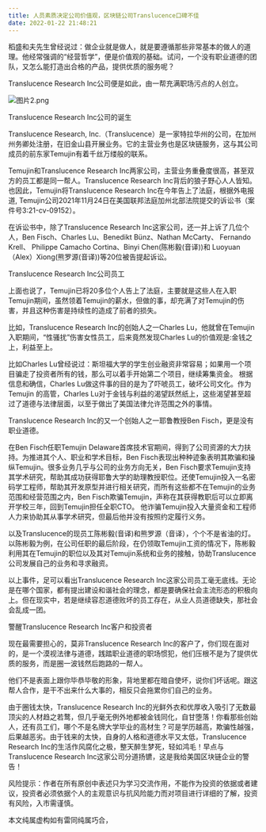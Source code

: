 ```yaml
---
title: 人员素质决定公司价值观，区块链公司Translucence口碑不佳
date: 2022-01-22 21:48:21
---
```

稻盛和夫先生曾经说过：做企业就是做人，就是要遵循那些非常基本的做人的道理。他经常强调的“经营哲学”，便是价值观的基础。试问，一个没有职业道德的团队，又怎么能打造出合格的产品，提供优质的服务呢？

 

Translucence Research Inc公司便是如此，由一帮充满职场污点的人创立。


![图片2.png](https://smartsignature-img.oss-cn-hongkong.aliyuncs.com/article/2022/01/22/7b2318345ce2bbdcf50fe092d740a223.png)


Translucence Research Inc公司的诞生

 

Translucence Research, Inc.（Translucence）是一家特拉华州的公司，在加州州务卿处注册，在旧金山县开展业务。它的主营业务也是区块链服务，这与其公司成员的前东家Temujin有着千丝万缕般的联系。

 

Temujin和Translucence Research Inc两家公司，主营业务重叠度很高，甚至双方的员工都是同一帮人。Translucence Research Inc背后的狼子野心人人皆知。也因此，Temujin将Translucence Research Inc在今年告上了法庭，根据外电报道, Temujin公司2021年11月24日在美国联邦法庭加州北部法院提交的诉讼书（案件号3:21-cv-09152）。

 

在诉讼书中，除了Translucence Research Inc这家公司，还一并上诉了几位个人，Ben Fisch、Charles Lu、Benedikt Bünz、Nathan McCarty、 Fernando Krell、 Philippe Camacho Cortina、Binyi Chen(陈彬毅(音译))和 Luoyuan（Alex）Xiong(熊罗源(音译))等20位被告提起诉讼。

 

 

Translucence Research Inc公司员工

上面也说了，Temujin已将20多位个人告上了法庭，主要就是这些人在入职Temujin期间，虽然领着Temujin的薪水，但做的事，却充满了对Temujin的伤害，并且这种伤害是持续性的造成了前者的损失。

 

比如，Translucence Research Inc的创始人之一Charles Lu，他就曾在Temujin入职期间，“性骚扰”伤害女性员工，后来竟然发现Charles Lu的价值观是:金钱之上，利益至上。

 

比如Charles Lu曾经说过：斯坦福大学的学生创业融资非常容易；如果用一个项目骗走了投资者所有的钱，那么可以着手开始第二个项目，继续筹集资金。 根据信息和确信，Charles Lu做这件事的目的是为了吓唬员工，破坏公司文化。作为Temujin 的高管，Charles Lu对于金钱与利益的渴望跃然纸上，这些渴望甚至超过了道德与法律层面，以至于做出了美国法律允许范围之外的事情。

 

Translucence Research Inc的又一个创始人之一耶鲁教授Ben Fisch，更是没有职业道德。

 

在Ben Fisch任职Temujin Delaware首席技术官期间，得到了公司资源的大力扶持。为推进其个人、职业和学术目标，Ben Fisch表现出种种迹象表明其欺骗和操纵Temujin。很多业务几乎与公司的业务方向无关，Ben Fisch要求Temujin支持其学术研究，帮助其成功获得耶鲁大学的助理教授职位。还使Temujin投入一名密码学工程师，帮助其开发原型并进行相关研究，而所有这些都不在Temujin的业务范围和经营范围之内，Ben Fisch欺骗Temujin，声称在其获得教职后可以立即离开学校三年，回到Temujin担任全职CTO。 他诈骗Temujin投入大量资金和工程师人力来协助其从事学术研究，但最后他并没有按照约定履行义务。

 

以及Translucence的现员工陈彬毅(音译)和熊罗源（音译），个个不是省油的灯。以陈彬毅为例，在公司任职的最后阶段，在仍领取Temujin工资的情况下，陈彬毅利用其在Temujin的职位以及其对Temujin系统和业务的接触，协助Translucence公司发展自己的业务和寻求融资。

 

以上事件，足可以看出Translucence Research Inc这家公司员工毫无底线。无论是在哪个国家，都有提出建设和谐社会的理念，都是要确保社会主流形态的积极向上。但在现实中，若是继续容忍道德败坏的员工存在，从业人员道德缺失，那社会会乱成一团。

 

警醒Translucence Research Inc客户和投资者

现在最需要担心的，莫非Translucence Research Inc的客户了，你们现在面对的，是一个漠视法律与道德，践踏职业道德的职场惯犯，他们压根不是为了提供优质的服务，而是圈一波钱然后跑路的一帮人。

 

他们不是表面上跟你毕恭毕敬的形象，背地里都在暗自使坏，说你们坏话呢。跟这帮人合作，是干不出来什么大事的，相反只会拖累你们自己的业务。

 

由于圈钱太快，Translucence Research Inc的光鲜外衣和优厚收入吸引了无数最顶尖的人材趋之若鹜，但几乎毫无例外地都被金钱同化，自甘堕落！你看那些创始人，还有员工们，哪个不是名牌大学毕业的高材生？可是学历越高，欺骗性越强，后果越恶劣。由于钱来的太快，自身的人格和道德水平又太低，Translucence Research Inc的生活作风腐化之极，整天醉生梦死，轻如鸿毛！早点与Translucence Research Inc这家公司分道扬镳，这是我给美国区块链企业的警告！

 

 

风险提示：作者在所有原创中表述只为学习交流作用，不能作为投资的依据或者建议，投资者必须依据个人的主观意识与抗风险能力而对项目进行详细的了解，投资有风险，入市需谨慎。

本文纯属虚构如有雷同纯属巧合，